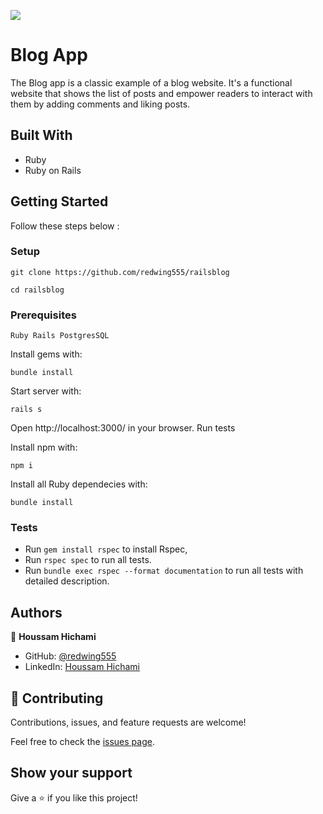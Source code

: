 ![](https://img.shields.io/badge/Microverse-blueviolet)

# Blog App

The Blog app is a classic example of a blog website. It's a functional website that shows the list of posts and empower readers to interact with them by adding comments and liking posts.

## Built With
- Ruby
- Ruby on Rails

## Getting Started
Follow these steps below :


### Setup
 ```git clone https://github.com/redwing555/railsblog```

 ```cd railsblog```

### Prerequisites

    Ruby Rails PostgresSQL

Install gems with:
    
    bundle install

Start server with:

    rails s

Open http://localhost:3000/ in your browser.
Run tests

Install npm with:

    npm i

Install all Ruby dependecies with:

    bundle install

### Tests
- Run ```gem install rspec``` to install Rspec,
- Run ```rspec spec``` to run all tests.
- Run ```bundle exec rspec --format documentation``` to run all tests with detailed description.



## Authors

👤 **Houssam Hichami**

- GitHub: [@redwing555](https://github.com/redwing555)
- LinkedIn: [Houssam Hichami](https://linkedin.com/in/houssam-hichami)

## 🤝 Contributing

Contributions, issues, and feature requests are welcome!

Feel free to check the [issues page](https://github.com/codecaiine/rails-blog/issues).

## Show your support

Give a ⭐️ if you like this project!